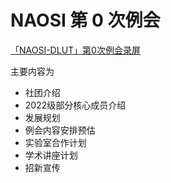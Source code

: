 # NAOSI 第 0 次例会

[「NAOSI-DLUT」第0次例会录屏](https://www.bilibili.com/video/BV1qD4y1q7bo)

主要内容为

* 社团介绍
* 2022级部分核心成员介绍
* 发展规划
* 例会内容安排预估
* 实验室合作计划
* 学术讲座计划
* 招新宣传
